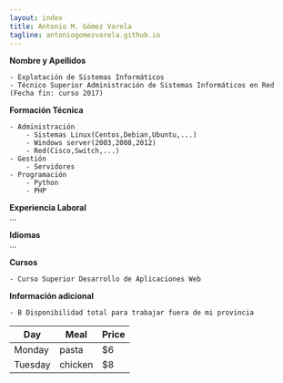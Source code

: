 ```yaml
---
layout: index
title: Antonio M. Gómez Varela
tagline: antoniogomezvarela.github.io
---
```


**Nombre y Apellidos**  

	- Explotación de Sistemas Informáticos  
	- Técnico Superior Administración de Sistemas Informáticos en Red (Fecha fin: curso 2017)  

**Formación Técnica**  

	- Administración  
		- Sistemas Linux(Centos,Debian,Ubuntu,...)  
		- Windows server(2003,2008,2012)  
		- Red(Cisco,Switch,...)  
	- Gestión  
		- Servidores  
	- Programación  
		- Python  
		- PHP  

**Experiencia Laboral**  
...  

**Idiomas**  
...  

**Cursos**  

	- Curso Superior Desarrollo de Aplicaciones Web  

**Información adicional**  
 
	- B Disponibilidad total para trabajar fuera de mi provincia  








| Day     | Meal    | Price |
| --------|---------|-------|
| Monday  | pasta   | $6    |
| Tuesday | chicken | $8    |